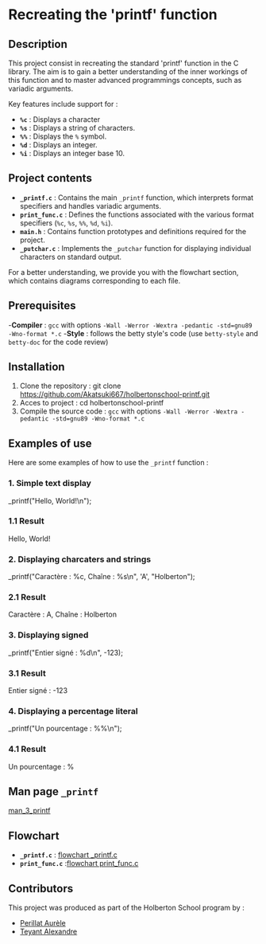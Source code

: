 # Recreating the 'printf' function

## Description
This project consist in recreating the standard 'printf' function in the C library.
The aim is to gain a better understanding of the inner workings of this function and to master advanced programmings concepts, such as variadic arguments.

Key features include support for :
- **`%c`** : Displays a character
- **`%s`** : Displays a string of characters.
- **`%%`** : Displays the `%` symbol.
- **`%d`** : Displays an integer.
- **`%i`** : Displays an integer base 10.

## Project contents
- **`_printf.c`** : Contains the main `_printf` function, which interprets format specifiers and handles variadic arguments.
- **`print_func.c`** : Defines the functions associated with the various format specifiers (`%c`, `%s`, `%%`, `%d`, `%i`).
- **`main.h`** : Contains function prototypes and definitions required for the project.
- **`_putchar.c`** : Implements the `_putchar` function for displaying individual characters on standard output.

For a better understanding, we provide you with the flowchart section, which contains diagrams corresponding to each file.

## Prerequisites
-**Compiler** : `gcc` with options `-Wall -Werror -Wextra -pedantic -std=gnu89 -Wno-format *.c`
-**Style** : follows the betty style's code (use `betty-style` and `betty-doc` for the code review)

## Installation
1. Clone the repository :
git clone https://github.com/Akatsuki667/holbertonschool-printf.git
2. Acces to project :
cd holbertonschool-printf
3. Compile the source code :
`gcc` with options `-Wall -Werror -Wextra -pedantic -std=gnu89 -Wno-format *.c`

## Examples of use
Here are some examples of how to use the `_printf` function :
### 1. Simple text display
_printf("Hello, World!\n");
### 1.1 Result
Hello, World!
### 2. Displaying charcaters and strings
_printf("Caractère : %c, Chaîne : %s\n", 'A', "Holberton");
### 2.1 Result
Caractère : A, Chaîne : Holberton
### 3. Displaying signed
_printf("Entier signé : %d\n", -123);
### 3.1 Result
Entier signé : -123
### 4. Displaying a percentage literal
_printf("Un pourcentage : %%\n");
### 4.1 Result
Un pourcentage : %

## Man page `_printf`
[man_3_printf](man_3_printf)

## Flowchart
- **`_printf.c`** : [flowchart _printf.c](https://app.diagrams.net/#HAkatsuki667%2Fholbertonschool-printf%2Fmain%2Fflowchat_printf.drawio#%7B%22pageId%22%3A%227UWGl-7bPe17A0hntDEX%22%7D)
- **`print_func.c`** :[flowchart print_func.c](https://app.diagrams.net/#HAkatsuki667%2Fholbertonschool-printf%2Fmain%2Fflowchart%20print_func.drawio#%7B%22pageId%22%3A%22lQksJHaqKnuztnZUSCbJ%22%7D)

## Contributors
This project was produced as part of the Holberton School program by :
- [Perillat Aurèle](https://github.com/daalagelerua)
- [Teyant Alexandre](https://github.com/Akatsuki667)
